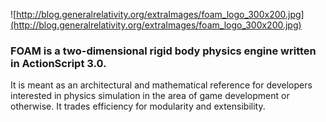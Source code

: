 ![http://blog.generalrelativity.org/extraImages/foam_logo_300x200.jpg](http://blog.generalrelativity.org/extraImages/foam_logo_300x200.jpg)

### FOAM is a two-dimensional rigid body physics engine written in ActionScript 3.0. ###
It is meant as an architectural and mathematical reference for developers interested in physics simulation in the area of game development or otherwise. It trades efficiency for modularity and extensibility.